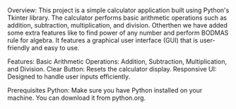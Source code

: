 Overview:
This project is a simple calculator application built using Python's Tkinter library. 
The calculator performs basic arithmetic operations such as addition, subtraction, multiplication, and division. 
Otherthen we have added some extra features like to find power of any number and perform BODMAS rule for algebra.
It features a graphical user interface (GUI) that is user-friendly and easy to use.

Features:
Basic Arithmetic Operations: Addition, Subtraction, Multiplication, and Division.
Clear Button: Resets the calculator display.
Responsive UI: Designed to handle user inputs efficiently.

Prerequisites
Python: Make sure you have Python installed on your machine. You can download it from python.org.
